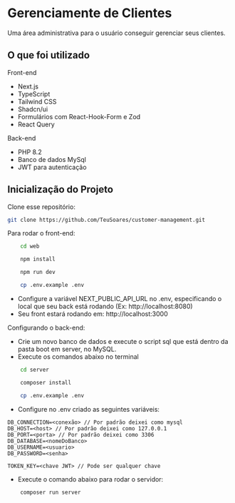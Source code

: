 # Gerenciamente de Clientes

Uma área administrativa para o usuário conseguir gerenciar seus clientes.

## O que foi utilizado

Front-end
* Next.js
* TypeScript
* Tailwind CSS
* Shadcn/ui
* Formulários com React-Hook-Form e Zod
* React Query

Back-end
* PHP 8.2
* Banco de dados MySql
* JWT para autenticação

## Inicialização do Projeto

Clone esse repositório:

```bash
git clone https://github.com/TeuSoares/customer-management.git
```	

Para rodar o front-end:
```bash
    cd web
```
```bash
    npm install
```
```bash
    npm run dev
```
```bash
    cp .env.example .env
```
- Configure a variável NEXT_PUBLIC_API_URL no .env, especificando o local que seu back está rodando (Ex: http://localhost:8080)
- Seu front estará rodando em: http://localhost:3000

Configurando o back-end:

- Crie um novo banco de dados e execute o script sql que está dentro da pasta boot em server, no MySQL.
- Execute os comandos abaixo no terminal
```bash
    cd server
```
```bash
    composer install
```
```bash
    cp .env.example .env
```
- Configure no .env criado as seguintes variáveis:
```
DB_CONNECTION=<conexão> // Por padrão deixei como mysql
DB_HOST=<host> // Por padrão deixei como 127.0.0.1
DB_PORT=<porta> // Por padrão deixei como 3306
DB_DATABASE=<nomeDoBanco>
DB_USERNAME=<usuario>
DB_PASSWORD=<senha>

TOKEN_KEY=<chave JWT> // Pode ser qualquer chave
```
- Execute o comando abaixo para rodar o servidor:
```bash
    composer run server
```